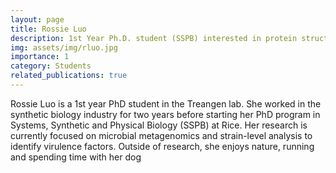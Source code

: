 ```yaml
---
layout: page
title: Rossie Luo
description: 1st Year Ph.D. student (SSPB) interested in protein structure prediction and multiple genome alignment
img: assets/img/rluo.jpg
importance: 1
category: Students
related_publications: true
---
```


Rossie Luo is a 1st year PhD student in the Treangen lab. She worked in the synthetic biology industry for two years before starting her PhD program in Systems, Synthetic and Physical Biology (SSPB) at Rice. Her research is currently focused on microbial metagenomics and strain-level analysis to identify virulence factors. Outside of research, she enjoys nature, running and spending time with her dog
